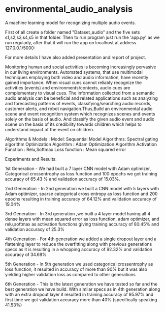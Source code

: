 # environmental_audio_analysis
A machine learning model for recognizing multiple audio events.

First of all create a folder named "Dataset_audio" and the five sets s1,s2,s3,s4,s5 in that folder.
Then to run program just run the 'app.py' as we run regularly, after that it will run the app on localhost at address 127.0.0.1/5000:
 
 For more details I have also added presentation and report of project.

Monitoring human and social activities is becoming increasingly pervasive in our living environments. Automated systems, that use multimodal techniques employing both video and audio information, have recently gained importance. When visual cues cannot reliably recognize the activities (events) and environments/contexts, audio cues are complementary to visual cues. The information collected from a semantic audio analysis can be beneficial and related applications such as analyzing and forecasting patterns of events, classifying/searching audio records, customer alerts, and robot navigation.Thus,Build an environmental audio scene and event recognition system which recognizes scenes and events solely on the basis of audio. And classify the given audio event and audio scene on the basis of its credibility towards children which helps to understand impact of the event on children.

Algorithms & Models :
Model:
Sequential Model
Algorithms:
Spectral gating algorithm
Optimization Algorithm   : Adam Optimization Algorithm
Activation Function : Relu,Softmax
Loss function : Mean squared error

Experiments and Results:

1st Generation -
We had built a 7 layer CNN model with Adam optimizer, Categorical crossentrophy as loss function and 100 epochs we got training accuracy of 65.43 % and validation accuracy of 15.03%.

2nd Generation -
In 2nd generation we built a CNN model with 5 layers with Adam optimizer, sparse categorical cross entropy as loss function and 200 epochs resulting in training accuracy of 64.12% and validation accuracy of 19.04%

3rd Generation -
In 3rd generation ,we built a 4 layer model having all 4 dense layers with mean squared error as loss function, adam optimizer,  and relu,softmax as activation functions giving training accuracy of 80.45% and validation accuracy of 25.3%

4th Generation -
For 4th generation we added a single dropout layer and a flattening layer to reduce the overfitting along with previous generations specs as it is resulting in a whopping  accuracy of 92.32% and validation accuracy of 34.68%

5th Generation -
In 5th generation we used categorical crossentrophy as loss function, it resulted in accuracy of more than 90% but it was also yielding higher validation loss as compared to other generations

6th Generation -
This is the latest generation we have tested so far and the best generation we have build. With similar specs as in 4th generation along with an extra dropout layer it resulted in training accuracy of 95.97% and first time we got validation accuracy more than 40% (specifically speaking 41.53%)
